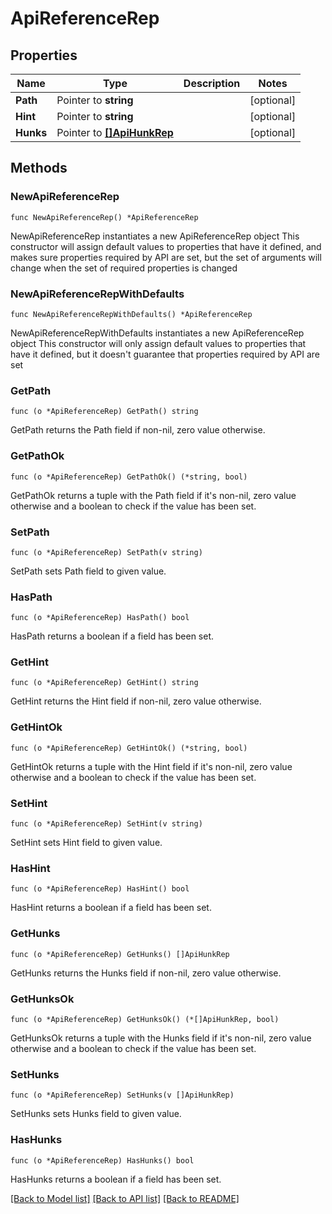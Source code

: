 # ApiReferenceRep

## Properties

Name | Type | Description | Notes
------------ | ------------- | ------------- | -------------
**Path** | Pointer to **string** |  | [optional] 
**Hint** | Pointer to **string** |  | [optional] 
**Hunks** | Pointer to [**[]ApiHunkRep**](ApiHunkRep.md) |  | [optional] 

## Methods

### NewApiReferenceRep

`func NewApiReferenceRep() *ApiReferenceRep`

NewApiReferenceRep instantiates a new ApiReferenceRep object
This constructor will assign default values to properties that have it defined,
and makes sure properties required by API are set, but the set of arguments
will change when the set of required properties is changed

### NewApiReferenceRepWithDefaults

`func NewApiReferenceRepWithDefaults() *ApiReferenceRep`

NewApiReferenceRepWithDefaults instantiates a new ApiReferenceRep object
This constructor will only assign default values to properties that have it defined,
but it doesn't guarantee that properties required by API are set

### GetPath

`func (o *ApiReferenceRep) GetPath() string`

GetPath returns the Path field if non-nil, zero value otherwise.

### GetPathOk

`func (o *ApiReferenceRep) GetPathOk() (*string, bool)`

GetPathOk returns a tuple with the Path field if it's non-nil, zero value otherwise
and a boolean to check if the value has been set.

### SetPath

`func (o *ApiReferenceRep) SetPath(v string)`

SetPath sets Path field to given value.

### HasPath

`func (o *ApiReferenceRep) HasPath() bool`

HasPath returns a boolean if a field has been set.

### GetHint

`func (o *ApiReferenceRep) GetHint() string`

GetHint returns the Hint field if non-nil, zero value otherwise.

### GetHintOk

`func (o *ApiReferenceRep) GetHintOk() (*string, bool)`

GetHintOk returns a tuple with the Hint field if it's non-nil, zero value otherwise
and a boolean to check if the value has been set.

### SetHint

`func (o *ApiReferenceRep) SetHint(v string)`

SetHint sets Hint field to given value.

### HasHint

`func (o *ApiReferenceRep) HasHint() bool`

HasHint returns a boolean if a field has been set.

### GetHunks

`func (o *ApiReferenceRep) GetHunks() []ApiHunkRep`

GetHunks returns the Hunks field if non-nil, zero value otherwise.

### GetHunksOk

`func (o *ApiReferenceRep) GetHunksOk() (*[]ApiHunkRep, bool)`

GetHunksOk returns a tuple with the Hunks field if it's non-nil, zero value otherwise
and a boolean to check if the value has been set.

### SetHunks

`func (o *ApiReferenceRep) SetHunks(v []ApiHunkRep)`

SetHunks sets Hunks field to given value.

### HasHunks

`func (o *ApiReferenceRep) HasHunks() bool`

HasHunks returns a boolean if a field has been set.


[[Back to Model list]](../README.md#documentation-for-models) [[Back to API list]](../README.md#documentation-for-api-endpoints) [[Back to README]](../README.md)



